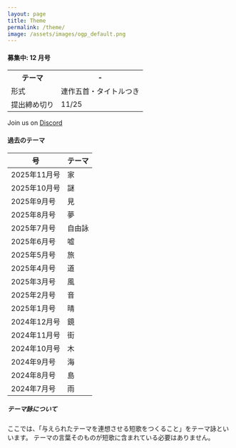 ```yaml
---
layout: page
title: Theme
permalink: /theme/
image: /assets/images/ogp_default.png
---
```


#### 募集中: 12 月号

<table class="table table-striped table-bordered">
  <tbody>
    <tr>
      <th>テーマ</th>
      <th>-</th>
    </tr>
    <tr>
      <td>形式</td>
      <td>連作五首・タイトルつき</td>
    </tr>
    <tr>
      <td>提出締め切り</td>
      <td>11/25</td>
    </tr>
  </tbody>
</table>

Join us on <i class="fa-brands fa-discord"></i> [Discord](https://discord.gg/WyV2XHN6z2)

#### 過去のテーマ

<table class="table table-striped table-bordered">
  <thead>
    <tr>
      <th>号</th>
      <th>テーマ</th>
    </tr>
  </thead>
  <tbody class="table-group-divider">
  <tr>
      <td>2025年11月号</td>
      <td>家</td>
    </tr>
    <tr>
      <td>2025年10月号</td>
      <td>謎</td>
    </tr>
    <tr>
      <td>2025年9月号</td>
      <td>見</td>
    </tr>
    <tr>
      <td>2025年8月号</td>
      <td>夢</td>
    </tr>
    <tr>
      <td>2025年7月号</td>
      <td>自由詠</td>
    </tr>
    <tr>
      <td>2025年6月号</td>
      <td>嘘</td>
    </tr>
    <tr>
      <td>2025年5月号</td>
      <td>旅</td>
    </tr>
    <tr>
      <td>2025年4月号</td>
      <td>道</td>
    </tr>
    <tr>
      <td>2025年3月号</td>
      <td>風</td>
    </tr>
    <tr>
      <td>2025年2月号</td>
      <td>音</td>
    </tr>
    <tr>
      <td>2025年1月号</td>
      <td>晴</td>
    </tr>
    <tr>
      <td>2024年12月号</td>
      <td>鏡</td>
    </tr>
    <tr>
      <td>2024年11月号</td>
      <td>街</td>
    </tr>
    <tr>
      <td>2024年10月号</td>
      <td>木</td>
    </tr>
    <tr>
      <td>2024年9月号</td>
      <td>海</td>
    </tr>
    <tr>
      <td>2024年8月号</td>
      <td>島</td>
    </tr>
    <tr>
      <td>2024年7月号</td>
      <td>雨</td>
    </tr>
  </tbody>
</table>

##### テーマ詠について

ここでは、「与えられたテーマを連想させる短歌をつくること」をテーマ詠といいます。
テーマの言葉そのものが短歌に含まれている必要はありません。
